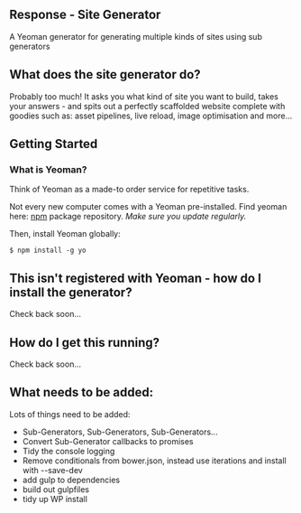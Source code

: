 Response - Site Generator
--------------------------------------

A Yeoman generator for generating multiple kinds of sites using sub generators

## What does the site generator do?
Probably too much! It asks you what kind of site you want to build, takes your answers - and spits out a perfectly scaffolded website complete with goodies such as: asset pipelines, live reload, image optimisation and more...


## Getting Started

### What is Yeoman?
Think of Yeoman as a made-to order service for repetitive tasks.

Not every new computer comes with a Yeoman pre-installed. Find yeoman here: [npm](https://npmjs.org) package repository. *Make sure you update regularly.*

Then, install Yeoman globally:

```
$ npm install -g yo
```

## This isn't registered with Yeoman - how do I install the generator?
Check back soon...

## How do I get this running?
Check back soon...

## What needs to be added:
Lots of things need to be added:

  - Sub-Generators, Sub-Generators, Sub-Generators...
  - Convert Sub-Generator callbacks to promises
  - Tidy the console logging
  - Remove conditionals from bower.json, instead use iterations and install with --save-dev
  - add gulp to dependencies
  - build out gulpfiles
  - tidy up WP install
